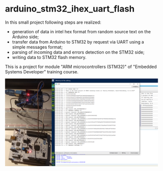 # arduino_stm32_ihex_uart_flash
In this small project following steps are realized:
- generation of data in intel hex format from random source text on the Arduino side;
- transfer data from Arduino to STM32 by request via UART using a simple messages format;
- parsing of incoming data and errors detection on the STM32 side;
- writing data to STM32 flash memory.

This is a project for module "ARM microcontrollers (STM32)" of "Embedded Systems Developer" training course.

![Collage](images/collage.png)
